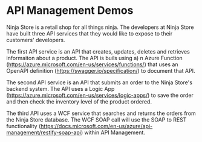 # API Management Demos

Ninja Store is a retail shop for all things ninja.  The developers at Ninja Store have built three API services that they would like to expose to their customers' developers.  

The first API service is an API that creates, updates, deletes and retrieves informaiton about a product.  The API is buils using a) n Azure Function (https://azure.microsoft.com/en-us/services/functions/) that uses an OpenAPI definition (https://swagger.io/specification/) to document that API.

The second API service is an API that submits an order to the Ninja Store's backend system.  The API uses a Logic App (https://azure.microsoft.com/en-us/services/logic-apps/) to save the order and then check the inventory level of the product ordered.

The third API uses a WCF service that searches and returns the orders from the Ninja Store database.  The WCF SOAP call will use the SOAP to REST functionality (https://docs.microsoft.com/en-us/azure/api-management/restify-soap-api) within API Management.
